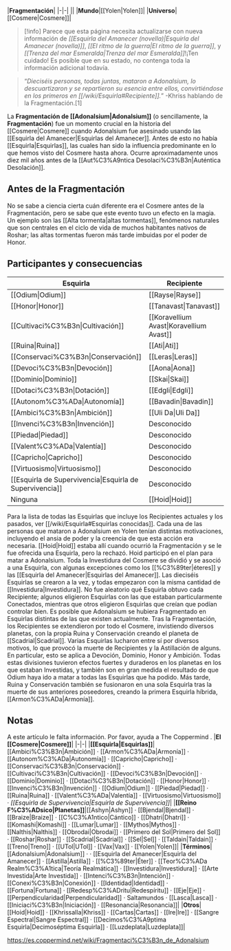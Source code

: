 

|**Fragmentación**|
|-|-|
||
|**Mundo**|[[Yolen\|Yolen]]|
|**Universo**|[[Cosmere\|Cosmere]]|

> [!info] Parece que esta página necesita actualizarse con nueva información de *[[Esquirla del Amanecer (novella)\|Esquirla del Amanecer (novella)]]*, *[[El ritmo de la guerra\|El ritmo de la guerra]]*, y *[[Trenza del mar Esmeralda\|Trenza del mar Esmeralda]]*!¡Ten cuidado! Es posible que en su estado, no contenga toda la información adicional todavía.

>“*Dieciséis personas, todas juntas, mataron a Adonalsium, lo descuartizaron y se repartieron su esencia entre ellos, convirtiéndose en los primeros en [[/wiki/Esquirla#Recipiente]].*”
\-Khriss hablando de la Fragmentación.[1]


La **Fragmentación de [[Adonalsium\|Adonalsium]]** (o sencillamente, la **Fragmentación**) fue un momento crucial en la historia del [[Cosmere\|Cosmere]] cuando Adonalsium fue asesinado usando las [[Esquirla del Amanecer\|Esquirlas del Amanecer]]. Antes de esto no había [[Esquirla\|Esquirlas]], las cuales han sido la influencia predominante en lo que hemos visto del Cosmere hasta ahora. Ocurre aproximadamente unos diez mil años antes de la [[Aut%C3%A9ntica Desolaci%C3%B3n\|Auténtica Desolación]].

## Antes de la Fragmentación
No se sabe a ciencia cierta cuán diferente era el Cosmere antes de la Fragmentación, pero se sabe que este evento tuvo un efecto en la magia. Un ejemplo son las [[Alta tormenta\|altas tormentas]], fenómenos naturales que son centrales en el ciclo de vida de muchos habitantes nativos de Roshar; las altas tormentas fueron más tarde imbuidas por el poder de Honor.

## Participantes y consecuencias
|**Esquirla**|**Recipiente**|
|-|-|
|[[Odium\|Odium]]|[[Rayse\|Rayse]]|
|[[Honor\|Honor]]|[[Tanavast\|Tanavast]]|
|[[Cultivaci%C3%B3n\|Cultivación]]|[[Koravellium Avast\|Koravellium Avast]]|
|[[Ruina\|Ruina]]|[[Ati\|Ati]]|
|[[Conservaci%C3%B3n\|Conservación]]|[[Leras\|Leras]]|
|[[Devoci%C3%B3n\|Devoción]]|[[Aona\|Aona]]|
|[[Dominio\|Dominio]]|[[Skai\|Skai]]|
|[[Dotaci%C3%B3n\|Dotación]]|[[Edgli\|Edgli]]|
|[[Autonom%C3%ADa\|Autonomía]]|[[Bavadin\|Bavadin]]|
|[[Ambici%C3%B3n\|Ambición]]|[[Uli Da\|Uli Da]]|
|[[Invenci%C3%B3n\|Invención]]|Desconocido|
|[[Piedad\|Piedad]]|Desconocido|
|[[Valent%C3%ADa\|Valentía]]|Desconocido|
|[[Capricho\|Capricho]]|Desconocido|
|[[Virtuosismo\|Virtuosismo]]|Desconocido|
|[[Esquirla de Supervivencia\|Esquirla de Supervivencia]]|Desconocido|
|Ninguna|[[Hoid\|Hoid]]|

Para la lista de todas las Esquirlas que incluye los Recipientes actuales y los pasados, ver [[/wiki/Esquirla#Esquirlas conocidas]].
Cada una de las personas que mataron a Adonalsium en Yolen tenían distintas motivaciones, incluyendo el ansia de poder y la creencia de que esta acción era necesaria. [[Hoid\|Hoid]] estaba allí cuando ocurrió la Fragmentación y se le fue ofrecida una Esquirla, pero la rechazó. Hoid participó en el plan para matar a Adonalsium.
Toda la Investidura del Cosmere se dividió y se asoció a una Esquirla, con algunas excepciones como los [[%C3%89ter\|éteres]] y las [[Esquirla del Amanecer\|Esquirlas del Amanecer]]. Las dieciséis Esquirlas se crearon a la vez, y todas empezaron con la misma cantidad de [[Investidura\|Investidura]].
No fue aleatorio qué Esquirla obtuvo cada Recipiente; algunos eligieron Esquirlas con las que estaban particularmente Conectados, mientras que otros eligieron Esquirlas que creían que podían controlar bien. Es posible que Adonalsium se hubiera Fragmentado en Esquirlas distintas de las que existen actualmente.
Tras la Fragmentación, los Recipientes se extendieron por todo el Cosmere, invistiendo diversos planetas, con la propia Ruina y Conservación creando el planeta de [[Scadrial\|Scadrial]].
Varias Esquirlas lucharon entre sí por diversos motivos, lo que provocó la muerte de Recipientes y la Astillación de alguns. En particular, esto se aplica a Devoción, Dominio, Honor y Ambición. Todas estas divisiones tuvieron efectos fuertes y duraderos en los planetas en los que estaban Investidas, y también son en gran medida el resultado de que Odium haya ido a matar a todas las Esquirlas que ha podido. Más tarde, Ruina y Conservación también se fusionaron en una sola Esquirla tras la muerte de sus anteriores poseedores, creando la primera Esquirla híbrida, [[Armon%C3%ADa\|Armonía]].


## Notas

A este artículo le falta información. Por favor, ayuda a The Coppermind .
|**El [[Cosmere\|Cosmere]]**|
|-|-|
|**[[Esquirla\|Esquirlas]]**|[[Ambici%C3%B3n\|Ambición]] · [[Armon%C3%ADa\|Armonía]] · [[Autonom%C3%ADa\|Autonomía]] · [[Capricho\|Capricho]] · [[Conservaci%C3%B3n\|Conservación]] · [[Cultivaci%C3%B3n\|Cultivación]] · [[Devoci%C3%B3n\|Devoción]] · [[Dominio\|Dominio]] · [[Dotaci%C3%B3n\|Dotación]] · [[Honor\|Honor]] · [[Invenci%C3%B3n\|Invención]] · [[Odium\|Odium]] · [[Piedad\|Piedad]] · [[Ruina\|Ruina]] · [[Valent%C3%ADa\|Valentía]] · [[Virtuosismo\|Virtuosismo]] · *[[Esquirla de Supervivencia\|Esquirla de Supervivencia]]*|
|**[[Reino F%C3%ADsico\|Planetas]]**|[[Ashyn\|Ashyn]] · [[Bjendal\|Bjendal]] · [[Braize\|Braize]] · [[C%C3%A1ntico\|Cántico]] · [[Dhatri\|Dhatri]] · [[Komashi\|Komashi]] · [[Lumar\|Lumar]] · [[Mythos\|Mythos]] · [[Nalthis\|Nalthis]] · [[Obrodai\|Obrodai]] · [[Primero del Sol\|Primero del Sol]] · [[Roshar\|Roshar]] · [[Scadrial\|Scadrial]] · [[Sel\|Sel]] · [[Taldain\|Taldain]] · [[Treno\|Treno]] · [[UTol\|UTol]] · [[Vax\|Vax]] · [[Yolen\|Yolen]]|
|**Términos**|[[Adonalsium\|Adonalsium]] ·  · [[Esquirla del Amanecer\|Esquirla del Amanecer]] · [[Astilla\|Astilla]] · [[%C3%89ter\|Éter]] · [[Teor%C3%ADa Realm%C3%A1tica\|Teoría Realmática]] · [[Investidura\|Investidura]] · [[Arte Investida\|Arte Investida]] · [[Intenci%C3%B3n\|Intención]] · [[Conexi%C3%B3n\|Conexión]] · [[Identidad\|Identidad]] · [[Fortuna\|Fortuna]] · [[Redesp%C3%ADritu\|Redespíritu]] · [[Eje\|Eje]] · [[Perpendicularidad\|Perpendicularidad]] · Saltamundos · [[Lasca\|Lasca]] · [[Iniciaci%C3%B3n\|Iniciación]] · [[Resonancia\|Resonancia]]|
|**Otros**|[[Hoid\|Hoid]] · [[Khrissalla\|Khriss]] · [[Cartas\|Cartas]] · [[Ire\|Ire]] · [[Sangre Espectral\|Sangre Espectral]] · [[Decimos%C3%A9ptima Esquirla\|Decimoséptima Esquirla]] · [[Luzdeplata\|Luzdeplata]]|



https://es.coppermind.net/wiki/Fragmentaci%C3%B3n_de_Adonalsium